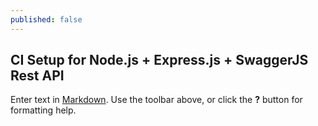 ```yaml
---
published: false
---
```


## CI Setup for Node.js + Express.js + SwaggerJS Rest API

Enter text in [Markdown](http://daringfireball.net/projects/markdown/). Use the toolbar above, or click the **?** button for formatting help.

